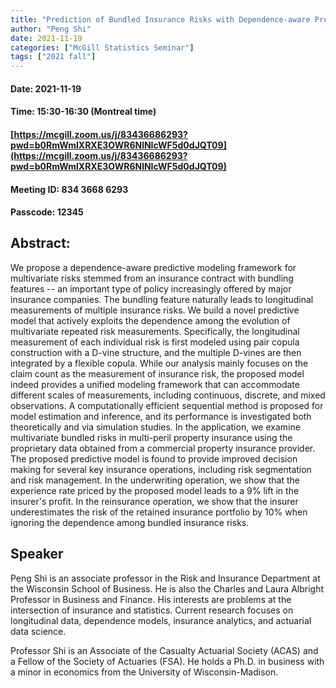 ```yaml
---
title: "Prediction of Bundled Insurance Risks with Dependence-aware Prediction using Pair Copula Construction"
author: "Peng Shi"
date: 2021-11-19
categories: ["McGill Statistics Seminar"]
tags: ["2021 fall"]
---
```


#### Date: 2021-11-19
#### Time: 15:30-16:30 (Montreal time)

#### [https://mcgill.zoom.us/j/83436686293?pwd=b0RmWmlXRXE3OWR6NlNIcWF5d0dJQT09](https://mcgill.zoom.us/j/83436686293?pwd=b0RmWmlXRXE3OWR6NlNIcWF5d0dJQT09)
#### Meeting ID: 834 3668 6293
#### Passcode: 12345



## Abstract:


We propose a dependence-aware predictive modeling framework for multivariate risks stemmed from an insurance contract with bundling features -- an important type of policy increasingly offered by major insurance companies. The bundling feature naturally leads to longitudinal measurements of multiple insurance risks. We build a novel predictive model that actively exploits the dependence among the evolution of multivariate repeated risk measurements. Specifically, the longitudinal measurement of each individual risk is first modeled using pair copula construction with a D-vine structure, and the multiple D-vines are then integrated by a flexible copula. While our analysis mainly focuses on the claim count as the measurement of insurance risk, the proposed model indeed provides a unified modeling framework that can accommodate different scales of measurements, including continuous, discrete, and mixed observations. A computationally efficient sequential method is proposed for model estimation and inference, and its performance is investigated both theoretically and via simulation studies. In the application, we examine multivariate bundled risks in multi-peril property insurance using the proprietary data obtained from a commercial property insurance provider. The proposed predictive model is found to provide improved decision making for several key insurance operations, including risk segmentation and risk management. In the underwriting operation, we show that the experience rate priced by the proposed model leads to a 9\% lift in the insurer's profit. In the reinsurance operation, we show that the insurer underestimates the risk of the retained insurance portfolio by 10\% when ignoring the dependence among bundled insurance risks.


## Speaker

Peng Shi is an associate professor in the Risk and Insurance Department at the Wisconsin School of Business. He is also the Charles and Laura Albright Professor in Business and Finance. His interests are problems at the intersection of insurance and statistics. Current research focuses on longitudinal data, dependence models, insurance analytics, and actuarial data science.

Professor Shi is an Associate of the Casualty Actuarial Society (ACAS) and a Fellow of the Society of Actuaries (FSA). He holds a Ph.D. in business with a minor in economics from the University of Wisconsin-Madison.